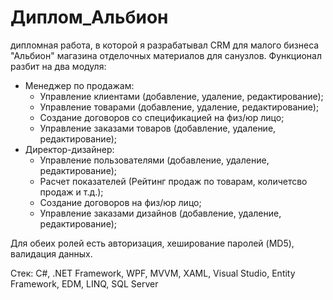 # Диплом_Альбион
дипломная работа, в которой я разрабатывал CRM для малого бизнеса "Альбион" магазина отделочных материалов для санузлов.
Функционал разбит на два модуля:
- Менеджер по продажам:
  - Управление клиентами (добавление, удаление, редактирование);
  - Управление товарами (добавление, удаление, редактирование);
  - Создание договоров со спецификацией на физ/юр лицо;
  - Управление заказами товаров (добавление, удаление, редактирование);
- Директор-дизайнер:
  - Управление пользователями (добавление, удаление, редактирование);
  - Расчет показателей (Рейтинг продаж по товарам, количетсво продаж и т.д.);
  - Создание договоров на физ/юр лицо;
  - Управление заказами дизайнов (добавление, удаление, редактирование);

Для обеих ролей есть авторизация, хеширование паролей (MD5), валидация данных.
 
Стек: 
C#, .NET Framework, WPF, MVVM, XAML, Visual Studio, Entity Framework, EDM, LINQ, SQL Server
